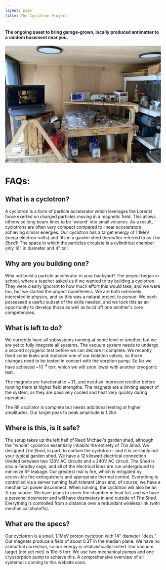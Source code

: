 ```yaml
---
layout: page
title: The Cyclotron Project
---
```

#### The ongoing quest to bring garage-grown, locally produced antimatter to a random basement near you. 

![IMAGE](/splash.jpg)

# FAQs\: 

## What is a cyclotron?


A cyclotron is a form of particle accelerator which leverages the Lorentz force exerted on charged particles 
moving in a magnetic field. This allows otherwise long beam-lines to be 'wound' into small volumes. As a result, cyclotrons 
are often very compact compared to linear accelerators achieving similar energies. Our cyclotron has a target energy of 1.1MeV 
(mega electron-volts) and fits in a garden shed (hereafter referred to as *The Shed*)! The space in which the particles circulate is a cylindrical chamber only 16" in diameter and 4" tall.


## Why are you building one? 

Why not build a particle accelerator in your backyard? The project began in school, where a teacher asked us if we wanted to try building a cyclotron. They 
were clearly ignorant to how much effort this would take, and we were too, but we started the project nonetheless. We are both extremely interested in physics,
and so this was a natural project to pursue. We each possessed a useful subset of the skills needed, and we took this as an opportunity to develop those as well as
build off one another's core competencies. 


## What is left to do? 

We currently have all subsystems running at some level or another, but we are yet to fully integrate all systems. The vacuum system needs to undergo a second cryogenic test 
before we can declare it complete. We recently fixed some leaks and replaced one of our isolation valves, so those changes need to be tested in concert with the sorption pump. 
So far we have achieved ~10<sup>-4</sup> torr, which we will soon lower with another cryogenic test. 

The magnets are functional to ~.1T, and need an improved rectifier before running them at higher field strengths. The magnets are a limiting aspect of the system, 
as they are passively cooled and heat very quickly during operation.

The RF oscillator is complete but needs additional testing at higher amplitudes. Our target peak to peak amplitude is 1.2kV.


## Where is this, is it safe? 

  

The setup takes up the left half of Reed Michael's garden shed, although the "whole" cyclotron essentially inhabits the entirety of *The Shed*. 
We designed *The Shed*, in part, to contain the cyclotron – and it is certianly not your typical garden shed. We have a 12 kilowatt electrical connection divided
 between two 120V AC circuits and a 240V AC circuit. *The Shed* is also a Faraday cage, and all of the electrical lines are run underground to minimize RF 
leakage. Our greatest risk is fire, which is mitigated by accessible fire extinguishers and appropriate thermal control. Everything is controlled via a server running 
fault tolerant Linux and, of course, we have a mechanical power disconnect. When running, the cyclotron will also be an X-ray source. We have plans to
 cover the chamber in lead foil, and we have a personal dosimeter and will have dosimeters in and outside of *The Shed*. Everything is controlled from a distance over a 
redundant wireless link (with mechanical shutoffs). 
 

## What are the specs? 


Our cyclotron is a small, 1.1MeV proton cyclotron with 14" diameter "dees." Our magnets produce a field of about 0.3T in the median plane. We have no azimuthal correction, so
our energy is relativistically limited. Our vacuum target (not yet met) is 10e-5 torr. We use two mechanical pumps and one cryosorption pump to achieve this. 
A comprehensive overview of all systems is coming to this website soon. 




